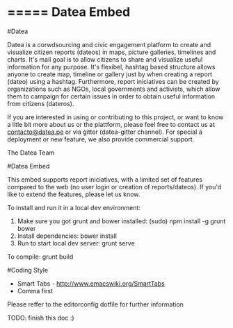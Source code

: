 =====
Datea Embed
=====

#Datea

Datea is a corwdsourcing and civic engagement platform to create and visualize citizen reports (dateos) in maps, picture galleries, timelines and charts. It's mail goal is to allow citizens to share and visualize useful information for any purpose. It's flexibel, hashtag based structure allows anyone to create map, timeline or gallery just by when creating a report (dateo) using a hashtag. Furthermore, report iniciatives can be created by organizations such as NGOs, local governments and activists, which allow them to campaign for certain issues in order to obtain useful information from citizens (dateros).    

If you are interested in using or contributing to this project, or want to know a litle bit more about us or the plattform, please feel free to contact us at contacto@datea.pe or via gitter (datea-gitter channel). For special a deployment or new feature, we also provide commercial support.

The Datea Team

#Datea Embed

This embed supports report iniciatives, with a limited set of features compared to the web (no user login or creation of reports/dateos). If you'd like to extend the features, please let us know. 

To install and run it in a local dev environment:

1. Make sure you got grunt and bower installed: (sudo) npm install -g grunt bower
2. Install dependencies: bower install
3. Run to start local dev server: grunt serve

To compile: grunt build


#Coding Style

* Smart Tabs - http://www.emacswiki.org/SmartTabs
* Comma first

Please reffer to the editorconfig dotfile for further information

TODO: finish this doc :)

